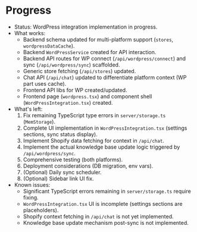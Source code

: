 # Progress

- Status: WordPress integration implementation in progress.
- What works:
    - Backend schema updated for multi-platform support (`stores`, `wordpressDataCache`).
    - Backend `WordPressService` created for API interaction.
    - Backend API routes for WP connect (`/api/wordpress/connect`) and sync (`/api/wordpress/sync`) scaffolded.
    - Generic store fetching (`/api/stores`) updated.
    - Chat API (`/api/chat`) updated to differentiate platform context (WP part uses cache).
    - Frontend API libs for WP created/updated.
    - Frontend page (`wordpress.tsx`) and component shell (`WordPressIntegration.tsx`) created.
- What's left:
    1.  Fix remaining TypeScript type errors in `server/storage.ts` (`MemStorage`).
    2.  Complete UI implementation in `WordPressIntegration.tsx` (settings sections, sync status display).
    3.  Implement Shopify data fetching for context in `/api/chat`.
    4.  Implement the actual knowledge base update logic triggered by `/api/wordpress/sync`.
    5.  Comprehensive testing (both platforms).
    6.  Deployment considerations (DB migration, env vars).
    7.  (Optional) Daily sync scheduler.
    8.  (Optional) Sidebar link UI fix.
- Known issues:
    - Significant TypeScript errors remaining in `server/storage.ts` require fixing.
    - `WordPressIntegration.tsx` UI is incomplete (settings sections are placeholders).
    - Shopify context fetching in `/api/chat` is not yet implemented.
    - Knowledge base update mechanism post-sync is not implemented. 